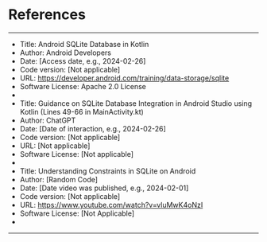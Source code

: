 # References

***************************************************************************************
* Title: Android SQLite Database in Kotlin
* Author: Android Developers
* Date: [Access date, e.g., 2024-02-26]
* Code version: [Not applicable]
* URL: https://developer.android.com/training/data-storage/sqlite
* Software License: Apache 2.0 License
*
* Title: Guidance on SQLite Database Integration in Android Studio using Kotlin (Lines 49-66 in MainActivity.kt)
* Author: ChatGPT
* Date: [Date of interaction, e.g., 2024-02-26]
* Code version: [Not applicable]
* URL: [Not applicable]
* Software License: [Not applicable]
*
* Title: Understanding Constraints in SQLite on Android
* Author: [Random Code]
* Date: [Date video was published, e.g., 2024-02-01]
* Code version: [Not applicable]
* URL: https://www.youtube.com/watch?v=vluMwK4oNzI
* Software License: [Not Applicable]
*
***************************************************************************************






